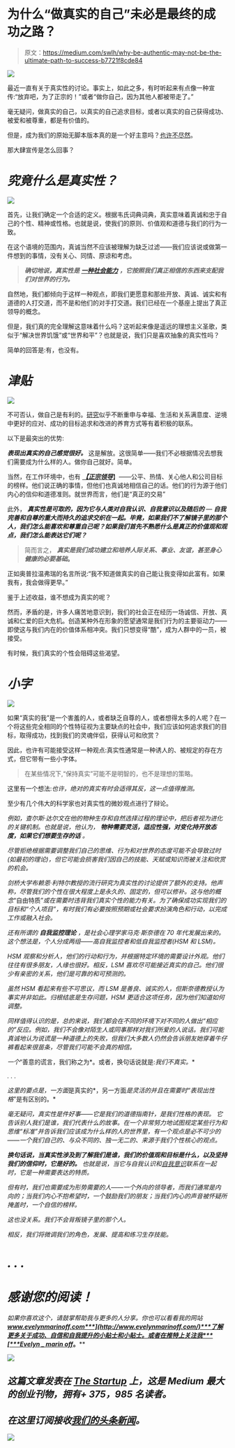 # 为什么“做真实的自己”未必是最终的成功之路？

> 原文：<https://medium.com/swlh/why-be-authentic-may-not-be-the-ultimate-path-to-success-b7721f8cde84>

![](img/68ce9abc8711abf7f5b08d688dee3b71.png)

最近一直有关于真实性的讨论。事实上，如此之多，有时听起来有点像一种宣传:“放弃吧，为了正宗的！”或者“做你自己，因为其他人都被带走了。”

毫无疑问，做真实的自己，以真实的自己追求目标，或者以真实的自己获得成功、被爱和被尊重，都是有价值的。

但是，成为我们的原始无脚本版本真的是一个好主意吗？[也许不尽然](https://hbr.org/2015/10/when-authenticity-does-more-harm-than-good)。

那大肆宣传是怎么回事？

# ***究竟什么是真实性？***

![](img/c1e91466acb0a91ce4d3659b4ce6d3ec.png)

首先，让我们确定一个合适的定义。根据韦氏词典词典，真实意味着真诚和忠于自己的个性、精神或性格。也就是说，使我们的原则、价值观和道德与我们的行为一致。

在这个语境的范围内，真诚当然不应该被理解为缺乏过滤——我们应该说或做第一件想到的事情，没有关心、同情、原谅和考虑。

> ***确切地说，真实性是*** [***一种社会能力***](https://hbr.org/2012/12/what-being-an-authentic-leader-really-means) ***，它按照我们真正相信的东西来支配我们对世界的行为。***

自然地，我们都倾向于这样一种观点，即我们更愿意和那些开放、真诚、诚实和有道德的人打交道，而不是和他们的对手打交道。我们已经在一个基座上提出了真正领导的概念。

但是，我们真的完全理解这意味着什么吗？这听起来像是遥远的理想主义圣歌，类似于“解决世界饥饿”或“世界和平”？也就是说，我们只是喜欢抽象的真实性吗？

简单的回答是:有，也没有。

# ***津贴***

![](img/dd4f9f4fca889a8b7ed6c50e55e2386e.png)

不可否认，做自己是有利的。[研究](https://www.researchgate.net/publication/222578792_A_Multicomponent_Conceptualization_of_Authenticity_Theory_and_Research)似乎不断重申与幸福、生活和关系满意度、逆境中更好的应对、成功的目标追求和改进的养育方式等有着积极的联系。

以下是最突出的优势:

***表现出真实的自己感觉很好。*** 这是解放。这很简单——我们不必根据情况去想我们需要成为什么样的人。做你自己就好。简单。

当然，在工作环境中，也有 [***【正宗领导***](https://hbr.org/2012/12/what-being-an-authentic-leader-really-means)】——公平、热情、关心他人和公司目标的榜样。他们说正确的事情，但他们也真诚地相信自己的话。他们的行为源于他们内心的信仰和道德准则。就世界而言，他们是“真正的交易”

此外， ***真实性是可取的，因为它与人类对自我认识、自我意识以及随后的*** — ***自我完善和自尊的重大而持久的追求交织在一起。毕竟，如果我们不了解镜子里的那个人，我们怎么能喜欢和尊重自己呢？如果我们首先不熟悉什么是真正的价值观和观点，我们怎么能表达它们呢？***

> 简而言之， ***真实是我们成功建立和培养人际关系、事业、友谊，甚至身心健康的必要基础*。**

正如奥普拉温弗瑞的名言所说:“我不知道做真实的自己能让我变得如此富有。如果我有，我会做得更早。”

鉴于上述收益，谁不想成为真实的呢？

然而，矛盾的是，许多人痛苦地意识到，我们的社会正在经历一场诚信、开放、真诚和仁爱的巨大危机。创造某种外在形象的愿望通常是我们行为的主要驱动力——即使这与我们内在的价值体系相冲突。我们只想变得“酷”，成为人群中的一员，被接受。

有时候，我们真实的个性会阻碍这些渴望。

# ***小字***

![](img/943fba5afd3ff844821648114647c1f9.png)

如果“真实的我”是一个害羞的人，或者缺乏自尊的人，或者想得太多的人呢？在一个将这些完全相同的个性特征视为主要缺点的社会中，我们应该如何追求我们的目标，取得成功，找到我们的灵魂伴侣，获得认可和欣赏？

因此，也许有可能接受这样一种观点:真实性通常是一种诱人的、被规定的存在方式，但它带有一些小字体。

> 在某些情况下,“保持真实”可能不是明智的，也不是理想的策略。

这里有一个想法:*也许，绝对的真实有时会适得其反，这一点值得推测。*

至少有几个伟大的科学家也对真实性的微妙观点进行了辩论。

*例如，查尔斯·达尔文在他的物种生存和自然选择过程的理论中，把后者视为进化的关键机制。也就是说，他认为， ***物种需要灵活，适应性强，对变化持开放态度，如果它们想要生存的话*** 。*

*尽管拒绝根据需要调整我们自己的思维、行为和对世界的态度可能不会导致过时(如最初的理论)，但它可能会损害我们因自己的技能、天赋或知识而被关注和欣赏的机会。*

*剑桥大学布赖恩·利特尔教授的流行研究为真实性的讨论提供了额外的支持。他声称，尽管我们的个性在很大程度上是永久的、固定的，但可以修补。这与他的概念*“自由特质”*或在需要时违背我们真实个性的能力有关。为了确保成功实现我们的目标和“个人项目”，*有时我们有必要按照预期或社会要求扮演角色和行动，以完成工作或融入社会。**

*还有所谓的 ***自我监控理论*** ，是社会心理学家马克·斯奈德在 70 年代发展出来的。这个想法是，个人分成两组——高自我监控者和低自我监控者(HSM 和 LSM)。*

*HSM 观察和分析人，他们的行动和行为，并根据特定环境的需要设计外观。他们往往有很多朋友，人缘也很好。相反，LSM 喜欢尽可能接近真实的自己。他们很少有亲密的关系，他们是可靠的和可预测的。*

*虽然 HSM 看起来有些不可思议，而 LSM 是善良、诚实的人，但斯奈德教授认为事实并非如此。归根结底是生存问题，HSM 更适合这项任务，因为他们知道如何调整。*

*同样值得认识的是，总的来说，我们都会在不同的环境下对不同的人做出“相应的”反应。例如，我们不会像对陌生人或同事那样对我们所爱的人说话。我们可能真诚地认为说谎是一种道德上的失败，但我们大多数人仍然会告诉朋友她穿着牛仔裤看起来很苗条，尽管我们可能不会真的相信。*

*一个*“善意的谎言，我们称之为*。或者，换句话说就是:*我们不真实。**

*. . .*

*这里的要点是，一方面*是真实的*，另一方面*是灵活的并且在需要时“表现出性格*”是有区别的。*

*毫无疑问，真实性是件好事——它是我们的道德指南针，是我们性格的表现。 它告诉别人我们是谁，我们代表什么的故事。在一个非常努力地试图规定某些行为和思维“标准”并告诉我们应该成为什么样的人的世界里，有一个观点是必不可少的——一个我们自己的、与众不同的、独一无二的、来源于我们个性核心的观点。*

****换句话说，当真实性涉及到了解我们是谁，我们的价值观和目标是什么，以及坚持我们的信仰时，它是好的。*** 也就是说，当它与自我认识和[自我意识](https://www.psychologytoday.com/articles/200805/dare-be-yourself)联系在一起时，它是一种需要表达的特质。*

*但有时，我们也需要成为形势需要的人——一个外向的领导者，而我们通常是内向的；当我们内心不抱希望时，一个鼓励我们的朋友；当我们内心的声音被怀疑所掩盖时，一个自信的榜样。*

*这也没关系。我们不会背叛镜子里的那个人。*

*相反，我们将微调我们的角色，发展、提高和练习生存技能。*

# *. . .*

# *感谢您的阅读！*

*如果你喜欢这个，请鼓掌帮助我与更多的人分享。你也可以看看我的网站[***www.evelynmarinoff.com***](http://www.evelynmarinoff.com/)***了解更多关于成功、自信和自我提升的小贴士和小贴士。或者在推特上关注我***[***Evelyn _ marin off***](https://twitter.com/Evelyn_Marinoff)***。****

*[![](img/308a8d84fb9b2fab43d66c117fcc4bb4.png)](https://medium.com/swlh)*

## *这篇文章发表在 [The Startup](https://medium.com/swlh) 上，这是 Medium 最大的创业刊物，拥有+ 375，985 名读者。*

## *在这里订阅接收[我们的头条新闻](http://growthsupply.com/the-startup-newsletter/)。*

*[![](img/b0164736ea17a63403e660de5dedf91a.png)](https://medium.com/swlh)*